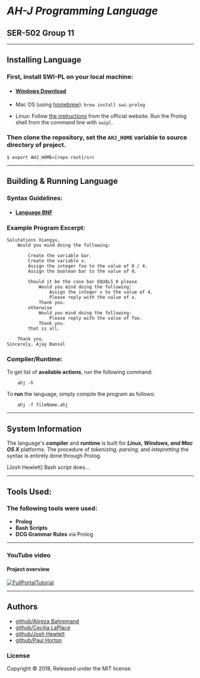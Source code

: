 # ***AH-J Programming Language***
## SER-502 Group 11

---
## **Installing Language**

### First, install SWI-PL on your local machine:
* #### [Windows Download](http://www.swi-prolog.org/download/stable "Prolog Windows Download")
* Mac OS (using [homebrew]): ```brew install swi-prolog```

[homebrew]: http://brew.sh/
* Linux: Follow [the instructions][linux-setup] from the official website. Run the
Prolog shell from the command line with `swipl`.

[linux-setup]: http://www.swi-prolog.org/build/unix.html

### Then clone the repository, set the **`AHJ_HOME`** variable to source directory of project.

    $ export AHJ_HOME=[repo root]/src

---
## **Building & Running Language**

### Syntax Guidelines:
* #### [Language BNF](https://drive.google.com/open?id=1qJhU3IedlJXfJBMdjmeciZGR_OXEmlq-dDAnwkuDke8 ("AH-J BCF"))
### Example Program Excerpt:
```
Salutations Xiangyu, 
    Would you mind doing the following:

        Create the variable bar.
        Create the variable x.
        Assign the integer foo to the value of 8 / 4.
        Assign the boolean bar to the value of 0.

        Should it be the case bar EQUALS 0 please 
            Would you mind doing the following:
                Assign the integer x to the value of 4.
                Please reply with the value of x.
            Thank you.
        otherwise
            Would you mind doing the following:
                Please reply with the value of foo. 
            Thank you. 
        that is all.

    Thank you. 
Sincerely, Ajay Bansal
```


### **Compiler/Runtime:**


To get list of **available actions**, run the following command:

        ahj -h

To **run** the language, simply compile the program as follows:
    
        ahj -f fileName.ahj

---

## **System Information**

The language's **compiler** and **runtime** is built for **_Linux, Windows, and Mac OS X_** platforms.
The procedure of *tokenizing, parsing,* and *intepretting* the syntax is entirely done through Prolog.

[Josh Hewlett] Bash script does...

---
## **Tools Used:**
### The following tools were used:
* **Prolog**
* **Bash Scripts**
* **DCG Grammar Rules** via Prolog

---
### **YouTube video**
#### **Project overview**
[![FullPortalTutorial](https://img.youtube.com/vi/Z5AmqMuNi08/0.jpg)](https://www.youtube.com/watch?v=Z5AmqMuNi08)

---
## **Authors**
*  [github/Alireza Bahremand](https://github.com/TheWiselyBearded)
* [github/Cecilia LaPlace](https://github.com/HalcyonAura)
* [github/Josh Hewlett](https://github.com/joshhewlett)
* [github/Paul Horton](https://github.com/PaHorton)

### **License**

Copyright © 2018,
Released under the MIT license.